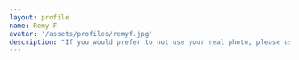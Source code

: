 ```yaml
---
layout: profile
name: Remy F
avatar: '/assets/profiles/remyf.jpg'
description: "If you would prefer to not use your real photo, please use some unique photo so we can easily distinguish you from the other students."
---
```


